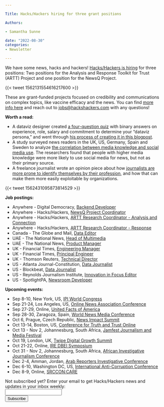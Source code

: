 ```yaml
---

Title: Hacks/Hackers hiring for three grant positions

Authors: 

- Samantha Sunne

date: "2022-08-30" 
categories: 
- Newsletter 

---
```


We have some news, hacks and hackers! [Hacks/Hackers is hiring](https://www.hackshackers.com/hh-is-hiring/) for three positions: Two positions for the Analysis and Response Toolkit for Trust (ARTT) Project and one position for the NewsQ Project.

{{< tweet 1562131554616217600 >}}

These are grant-funded projects focused on credibility and communications on complex topics, like vaccine efficacy and the news. You can find [more info here](https://www.hackshackers.com/hh-is-hiring/) and reach out to jobs@hackshackers.com with any questions!

**Worth a read:**



* A dataviz designer created [a four-question quiz](https://dvs-persona-quiz.thelostkite.com/) with binary answers on experience, role, salary and commitment to determine your “dataviz persona,” and went through [his process of creating it in this blogpost](https://nightingaledvs.com/creating-personas-to-identify-yourself-in-the-community-and-data/).
* A study surveyed news readers in the UK, US, Germany, Spain and Sweden to analyze [the correlation between media knowledge and social media use](https://journals.sagepub.com/doi/full/10.1177/14614448221108957). The researchers found that people with higher media knowledge were more likely to use social media for news, but not as their primary source. 
* A freelance journalist wrote an opinion piece about how [journalists are more prone to identify themselves by their profession](https://www.poynter.org/business-work/2021/journalism-isnt-who-you-are-its-what-you-do/), and how that can make them more easily exploitable by organizations.

{{< tweet 1562431095873814529 >}}

**Job postings:**



* Anywhere - Digital Democracy, [Backend Developer](https://www.digital-democracy.org/jobs/2022-back-end-dev/)
* Anywhere - Hacks/Hackers, [NewsQ Project Coordinator](https://www.hackshackers.com/hh-is-hiring/)
* Anywhere - Hacks/Hackers, [ARTT Research Coordinator - Analysis and Connection](https://www.hackshackers.com/hh-is-hiring/)
* Anywhere - Hacks/Hackers, [ARTT Research Coordinator - Response](https://www.hackshackers.com/hh-is-hiring/)
* Canada - The Globe and Mail, [Data Editor](https://can62e2.dayforcehcm.com/CandidatePortal/en-US/theglobeandmail/Posting/View/531)
* UAE - The National News, [Head of Multimedia](https://www.journalism.co.uk/media-jobs/head-of-multimedia/s75/a959165/)
* UAE - The National News, [Product Manager](https://www.journalism.co.uk/media-jobs/product-manager-/s75/a959175/)
* UK - Financial Times, [Engineering Manager](https://boards.greenhouse.io/financialtimes33/jobs/4060928101)
* UK - Financial Times, [Principal Engineer](https://boards.greenhouse.io/financialtimes33/jobs/4053976101)
* UK - Thomson Reuters, [Technical Director](https://www.journalism.co.uk/media-jobs/technical-director-multi-skilled-operator-/s75/a958356/)
* US - Atlanta Journal-Constitution, [Data Journalist](https://jobs.coxenterprises.com/en/jobs/job/r202207188-data-journalist/)
* US - Blockbeat, [Data Journalist](https://www.blockbeat.com/jobs/data-journalist)
* US - Reynolds Journalism Institute, [Innovation in Focus Editor](https://medium.com/@KatDuncan/im-hiring-75d4d60778ed)
* US - SpotlightPA, [Newsroom Developer](https://www.ire.org/job-center/newsroom-developer-democracy-initiative/)

**Upcoming events:**



* Sep 8-10, New York, US, [IPI World Congress](https://ipi.media/ipi-world-congress-2022/)
* Sep 21-24, Los Angeles, US, [Online News Association Conference](https://journalists.org/event/ona22/)
* Sep 27-29, Online, [United Facts of America](https://www.poynter.org/event/united-facts-of-america-a-festival-of-fact-checking-2022/)
* Sep 28-30, Zaragoza, Spain, [World News Media Conference](https://event.wan-ifra.org/congress2022/registration/Site/Register)
* Oct 6, Prague, Czech Republic, [News Impact Summit](https://newsimpact.io/summits/news-impact-summit-prague)
* Oct 13-14, Boston, US, [Conference for Truth and Trust Online](https://truthandtrustonline.com/)
* Oct 13 - Nov 2, Johannesburg, South Africa, [Jamfest Journalism and Media Festival](https://jamlab.africa/jamfest/)
* Oct 19, London, UK, [Twipe Digital Growth Summit](https://www.eventbrite.be/e/twipe-digital-growth-summit-2022-tickets-375925993767)
* Oct 21-22, Online, [IRE DBEI Symposium](https://www.ire.org/training/conferences/dbei-symposium/)
* Oct 31 - Nov 2, Johannesburg, South Africa, [African Investigative Journalism Conference](https://aijc.africa/)
* Dec 2-4, Amman, Jordan, [Arab Reporters Investigative Conference](https://arij22.arij.net/)
* Dec 6-10, Washington DC, US, [International Anti-Corruption Conference](https://www.transparency.org/en/news/dates-2022-international-anti-corruption-conference-uprooting-corruption-defending-democratic-values)
* Dec 8-9, Online, [SRCCON:CARE](https://srccon.org/?mc_cid=5c412282d9&mc_eid=aadc0ecfa8)

<div id="mc_embed_signup"><form id="mc-embedded-subscribe-form" class="validate" action="//hackshackers.us1.list-manage.com/subscribe/post?u=c56f2e53d5ed6ef87f8aaa75c&amp;id=fb2bc6f10b" method="post" name="mc-embedded-subscribe-form" novalidate="" target="_blank">

<div id="mc_embed_signup_scroll">

<div class="mc-field-group"><label for="mce-EMAIL">Not subscribed yet? Enter your email to get Hacks/Hackers news and updates in your inbox weekly:  </label></div>

<div class="mc-field-group"><input id="mce-EMAIL" class="required email" name="EMAIL" type="email" value="" /></div>

<!-- real people should not fill this in and expect good things - do not remove this or risk form bot signups-->

<div style="position: absolute; left: -5000px;"><input tabindex="-1" name="b_c56f2e53d5ed6ef87f8aaa75c_fb2bc6f10b" type="text" value="" /></div>

<div class="clear"><input id="mc-embedded-subscribe" class="button" name="subscribe" type="submit" value="Subscribe" /></div>

</div>

</form></div>

<!--End mc_embed_signup-->

<meta name="twitter:card" content="summary">

<meta name="twitter:image:src" content="https://hackshackers.com/content-images/about/hackshackers_logomark.png">
